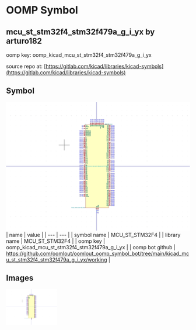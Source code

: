 # OOMP Symbol  
## mcu_st_stm32f4_stm32f479a_g_i_yx  by arturo182  
  
oomp key: oomp_kicad_mcu_st_stm32f4_stm32f479a_g_i_yx  
  
source repo at: [https://gitlab.com/kicad/libraries/kicad-symbols](https://gitlab.com/kicad/libraries/kicad-symbols)  
## Symbol  
  
[![working.png](working_600.png)](working.png)  
| name | value | 
| --- | --- | 
| symbol name | MCU_ST_STM32F4 | 
| library name | MCU_ST_STM32F4 | 
| oomp key | oomp_kicad_mcu_st_stm32f4_stm32f479a_g_i_yx | 
| oomp bot github | https://github.com/oomlout/oomlout_oomp_symbol_bot/tree/main/kicad_mcu_st_stm32f4_stm32f479a_g_i_yx/working | 
## Images  
  
[![working.png](working_140.png)](working.png)  
